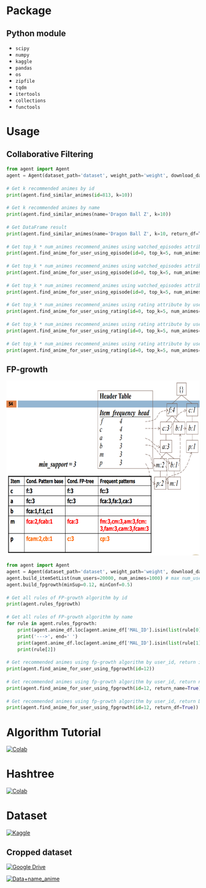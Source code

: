 # Package
## Python module
* `scipy`
* `numpy`
* `kaggle`
* `pandas`
* `os`
* `zipfile`
* `tqdm`
* `itertools`
* `collections`
* `functools`

# Usage
## Collaborative Filtering
```python
from agent import Agent
agent = Agent(dataset_path='dataset', weight_path='weight', download_dataset=True, download_weight=True)

# Get k recommended animes by id
print(agent.find_similar_animes(id=813, k=10))

# Get k recommended animes by name
print(agent.find_similar_animes(name='Dragon Ball Z', k=10))

# Get DataFrame result
print(agent.find_similar_animes(name='Dragon Ball Z', k=10, return_df=True))

# Get top_k * num_animes recommend_animes using watched_episodes attribute by user_id, return id result
print(agent.find_anime_for_user_using_episode(id=0, top_k=5, num_animes=4))

# Get top_k * num_animes recommend_animes using watched_episodes attribute by user_id, return name result
print(agent.find_anime_for_user_using_episode(id=0, top_k=5, num_animes=4, return_name=True))

# Get top_k * num_animes recommend_animes using watched_episodes attribute by user_id, return DataFrame result
print(agent.find_anime_for_user_using_episode(id=0, top_k=5, num_animes=4, return_df=True))

# Get top_k * num_animes recommend_animes using rating attribute by user_id, return id result
print(agent.find_anime_for_user_using_rating(id=0, top_k=5, num_animes=4))

# Get top_k * num_animes recommend_animes using rating attribute by user_id, return name result
print(agent.find_anime_for_user_using_rating(id=0, top_k=5, num_animes=4, return_name=True))

# Get top_k * num_animes recommend_animes using rating attribute by user_id, return DataFrame result
print(agent.find_anime_for_user_using_rating(id=0, top_k=5, num_animes=4))
```
## FP-growth

<p align=center>
    <img src="assets/fpgrowth.png" width="702" height="455">
</p>

```python
from agent import Agent
agent = Agent(dataset_path='dataset', weight_path='weight', download_dataset=True, download_weight=True)
agent.build_itemSetList(num_users=20000, num_animes=1000) # max num_users=313670, num_animes=17172
agent.build_fpgrowth(minSup=0.12, minConf=0.5)

# Get all rules of FP-growth algorithm by id
print(agent.rules_fpgrowth)

# Get all rules of FP-growth algorithm by name
for rule in agent.rules_fpgrowth:
    print(agent.anime_df.loc[agent.anime_df['MAL_ID'].isin(list(rule[0]))]['Name'].tolist(), end=' ')
    print('--->', end=' ')
    print(agent.anime_df.loc[agent.anime_df['MAL_ID'].isin(list(rule[1]))]['Name'].tolist(), end=' ')
    print(rule[2])

# Get recommended animes using fp-growth algorithm by user_id, return id result
print(agent.find_anime_for_user_using_fpgrowth(id=12))

# Get recommended animes using fp-growth algorithm by user_id, return name result
print(agent.find_anime_for_user_using_fpgrowth(id=12, return_name=True))

# Get recommended animes using fp-growth algorithm by user_id, return DataFrame result
print(agent.find_anime_for_user_using_fpgrowth(id=12, return_df=True))
```

# Algorithm Tutorial
[![Colab](https://colab.research.google.com/assets/colab-badge.svg)](https://colab.research.google.com/drive/14RzLFOnpWyvpsUsygTfF5HB29xyopL-x?usp=sharing)

# Hashtree
[![Colab](https://colab.research.google.com/assets/colab-badge.svg)](https://colab.research.google.com/drive/1-LTgmARJj-gpRQFYD-k0-ofFnE0e0uL5?usp=sharing#scrollTo=Yn0ZSK7sgbUf)

# Dataset
[![Kaggle](https://img.shields.io/badge/Kaggle-035a7d?style=for-the-badge&logo=kaggle&logoColor=white)](https://www.kaggle.com/datasets/hernan4444/anime-recommendation-database-2020)

## Cropped dataset
[![Google Drive](https://img.shields.io/badge/Google%20Drive-4285F4?style=for-the-badge&logo=googledrive&logoColor=white)](https://drive.google.com/drive/folders/1CYjnad4Qmc5wx9BpXKcbHMbHE18iQNOa?usp=sharing)

[![Data+name_anime](https://img.shields.io/badge/Google%20Drive-4285F4?style=for-the-badge&logo=googledrive&logoColor=white)](https://drive.google.com/drive/folders/1KfSMMcVeuBAycFdKLDF-XTvP7s96YP8t?usp=sharing)
